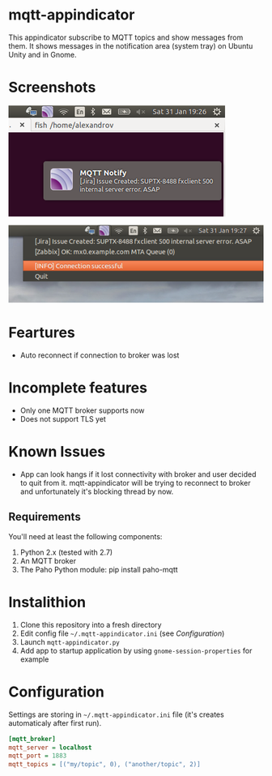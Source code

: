 # mqtt-appindicator
This appindicator subscribe to MQTT topics and show messages from them.
It shows messages in the notification area (system tray) on Ubuntu Unity and in Gnome.

# Screenshots

![OSD Notificathion](screenshots/mqtt-appindicator-osd.png)

![Main menu](screenshots/mqtt-appindicator.png)

# Feartures
* Auto reconnect if connection to broker was lost

# Incomplete features
* Only one MQTT broker supports now
* Does not support TLS yet

# Known Issues
* App can look hangs if it lost connectivity with broker and user decided to quit from it. mqtt-appindicator will be trying to reconnect to broker and unfortunately it's blocking thread by now.

## Requirements

You'll need at least the following components:

1. Python 2.x (tested with 2.7)
2. An MQTT broker
3. The Paho Python module: pip install paho-mqtt

# Instalithion
1. Clone this repository into a fresh directory
2. Edit config file ```~/.mqtt-appindicator.ini``` (see _Configuration_)
3. Launch ```mqtt-appindicator.py```
4. Add app to startup application by using ```gnome-session-properties``` for example


# Configuration

Settings are storing in ```~/.mqtt-appindicator.ini``` file (it's creates automaticaly after first run).
```ini
[mqtt_broker]
mqtt_server = localhost
mqtt_port = 1883
mqtt_topics = [("my/topic", 0), ("another/topic", 2)]
```
